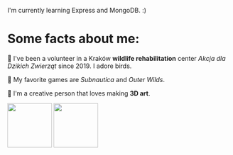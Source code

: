 I'm currently learning Express and MongoDB. :)

# Some facts about me:

🌺 I've been a volunteer in a Kraków **wildlife rehabilitation** center _Akcja dla Dzikich Zwierząt_ since 2019. I adore birds.

🌺 My favorite games are _Subnautica_ and _Outer Wilds_.

🌺 I'm a creative person that loves making **3D art**.

<img src="[image](https://github.com/PolishCrow23/PolishCrow23/assets/139121607/23766d63-9a81-438a-af55-cdd30ad92d98)" width="100">
<img src="https://github.com/PolishCrow23/PolishCrow23/assets/139121607/23766d63-9a81-438a-af55-cdd30ad92d98" width="100" height="100">

<!--
**PolishCrow23/PolishCrow23** is a ✨ _special_ ✨ repository because its `README.md` (this file) appears on your GitHub profile.

Here are some ideas to get you started:

- 🔭 I’m currently working on ...
- 🌱 I’m currently learning ...
- 👯 I’m looking to collaborate on ...
- 🤔 I’m looking for help with ...
- 💬 Ask me about ...
- 📫 How to reach me: ...
- 😄 Pronouns: ...
- ⚡ Fun fact: ...
-->
